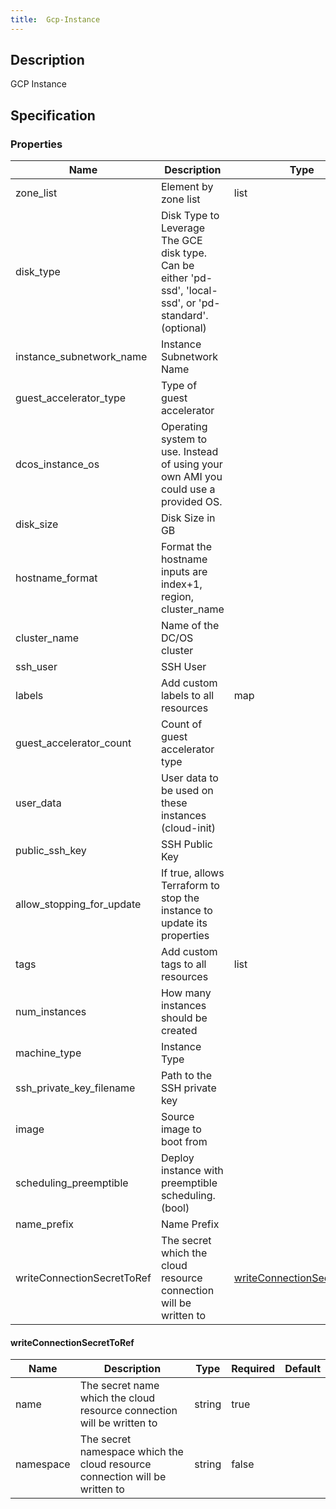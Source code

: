 ```yaml
---
title:  Gcp-Instance
---
```


## Description

GCP Instance

## Specification


### Properties

 Name | Description | Type | Required | Default 
 ------------ | ------------- | ------------- | ------------- | ------------- 
 zone_list | Element by zone list | list | true |  
 disk_type | Disk Type to Leverage The GCE disk type. Can be either 'pd-ssd', 'local-ssd', or 'pd-standard'. (optional) |  | true |  
 instance_subnetwork_name | Instance Subnetwork Name |  | true |  
 guest_accelerator_type | Type of guest accelerator |  | false |  
 dcos_instance_os | Operating system to use. Instead of using your own AMI you could use a provided OS. |  | true |  
 disk_size | Disk Size in GB |  | true |  
 hostname_format | Format the hostname inputs are index+1, region, cluster_name |  | false |  
 cluster_name | Name of the DC/OS cluster |  | true |  
 ssh_user | SSH User |  | true |  
 labels | Add custom labels to all resources | map | false |  
 guest_accelerator_count | Count of guest accelerator type |  | false |  
 user_data | User data to be used on these instances (cloud-init) |  | true |  
 public_ssh_key | SSH Public Key |  | true |  
 allow_stopping_for_update | If true, allows Terraform to stop the instance to update its properties |  | false |  
 tags | Add custom tags to all resources | list | false |  
 num_instances | How many instances should be created |  | true |  
 machine_type | Instance Type |  | true |  
 ssh_private_key_filename | Path to the SSH private key |  | false |  
 image | Source image to boot from |  | true |  
 scheduling_preemptible | Deploy instance with preemptible scheduling. (bool) |  | false |  
 name_prefix | Name Prefix |  | false |  
 writeConnectionSecretToRef | The secret which the cloud resource connection will be written to | [writeConnectionSecretToRef](#writeConnectionSecretToRef) | false |  


#### writeConnectionSecretToRef

 Name | Description | Type | Required | Default 
 ------------ | ------------- | ------------- | ------------- | ------------- 
 name | The secret name which the cloud resource connection will be written to | string | true |  
 namespace | The secret namespace which the cloud resource connection will be written to | string | false |  

